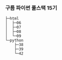 ### 구름 파이썬 풀스택 15기 

```
├─html
│  ├─06
│  ├─07
│  ├─08
│  └─09
└─python
    ├─38
    ├─39
    └─42
```
